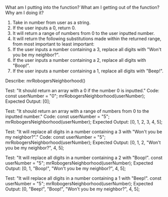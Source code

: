 What am I putting into the function?
What am I getting out of the function?
Why am I doing it?

1. Take in number from user as a string.
2. If the user inputs a 0, return 0.
3. It will return a range of numbers from 0 to the user inputted number.
4. It will return the following substitutions made within the returned range, from most important to least important:
5. If the user inputs a number containing a 3, replace all digits with "Won't you be my neighbor?".
6. If the user inputs a number containing a 2, replace all digits with "Boop!".
7. If the user inputs a number containing a 1, replace all digits with "Beep!".

Describe: mrRobogersNeighborhood()

Test: "It should return an array with a 0 if the number 0 is inputted."
Code:
const userNumber = "0";
mrRobogersNeighborhood(userNumber);
Expected Output: [0];

Test: "It should return an array with a range of numbers from 0 to the inputted number."
Code:
const userNumber = "5";
mrRobogersNeighborhood(userNumber);
Expected Output: [0, 1, 2, 3, 4, 5];

Test: "It will replace all digits in a number containing a 3 with "Won't you be my neighbor?"."
Code:
const userNumber = "5";
mrRobogersNeighborhood(userNumber);
Expected Output: [0, 1, 2, "Won't you be my neighbor?", 4, 5];

Test: "It will replace all digits in a number containing a 2 with "Boop!".
const userNumber = "5";
mrRobogersNeighborhood(userNumber);
Expected Output: [0, 1, "Boop!", "Won't you be my neighbor?", 4, 5];

Test: "It will replace all digits in a number containing a 1 with "Beep!".
const userNumber = "5";
mrRobogersNeighborhood(userNumber);
Expected Output: [0, "Beep!", "Boop!", "Won't you be my neighbor?", 4, 5];


